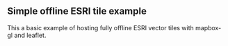 ## Simple offline ESRI tile example

This a basic example of hosting fully offline ESRI vector tiles with mapbox-gl and leaflet.
